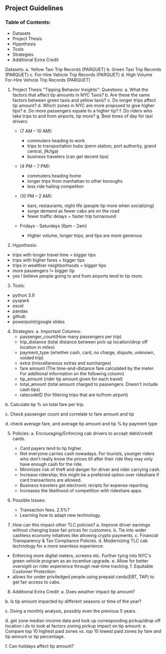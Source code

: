 ## Project Guidelines

### Table of Contents:
- Datasets
- Project Thesis
- Hypothesis
- Tools
- Strategies
- Additional Extra Credit

Datasets:
a. Yellow Taxi Trip Records (PARQUET)
b. Green Taxi Trip Records (PARQUET)
c. For-Hire Vehicle Trip Records (PARQUET)
d. High Volume For-Hire Vehicle Trip Records (PARQUET)

1. Project Thesis "Tipping Behavior Insights":
Questions:
 a. What the factors that affect tip amounts in NYC Taxis?
 b. Are these the same factors between green taxis and yellow taxis?
 c. Do longer trips affect tip amount?
 d. Which zones in NYC are more proposed to give higher tips?
 e. Do more passengers equate to a higher tip?
 f. Do riders who take trips to and from airports, tip more?
 g. Best times of day for taxi drivers:
    -  (7 AM – 10 AM):
        - commuters heading to work
        - trips to transportation hubs (penn station, port authority, grand central, jfk/lga)
        - business travelers (can get decent tips)
    - (4 PM – 7 PM):
        - commuters heading home
        - longer trips from manhattan to other boroughs
        - less ride hailing competiton
    - (10 PM – 2 AM):
        - bars, restaurants, night life (people tip more when socializing)
        - surge demand as fewer cabs are on the road
        - fewer traffic delays = faster trip turnaround

    - Fridays - Saturdays (6pm - 2am)
        - Higher volume, longer trips, and tips are more generous

2. Hypothesis:
- trips with longer travel time = bigger tips
- trips with higher fares = bigger tips
- trips in wealthier neighborhoods = bigger tips
- more passengers != bigger tip
- yes I believe people going to and from airports tend to tip more.

3. Tools:
- python 3.9
- pyspark
- excel
- pandas
- github
- powerpoint/google slides

4. Strategies:
a. Important Columns:
    - passenger_count(How many passengers per trip)
    - trip_distance (total distance between pick up location/drop off location in miles)
    - payment_type (whether cash, card, no charge, dispute, unknown, voided trip)
    - extra (miscellaneous extras and surcharges)
    - fare amount (The time-and-distance fare calculated by the meter. For additional information on the following column)
    - tip_amount (rider tip amount given for each travel)
    - total_amount (total amount charged to passengers. Doesn't include cash tips)
    - ratecodeID (for filtering trips that are to/from airport)

b. Calculate tip % on total fare per trip.

c. Check passenger count and correlate to fare amount and tip

d. check average fare, and average tip amount and tip % by payment type


5. Policies:
 a. Encouraging/Enforcing cab drivers to accept debit/credit cards.
    - Card payers tend to tip higher.
    - Not everyone carries cash nowadays. For tourists, younger riders who don't really
    know the prices till after their ride they may only have enough cash for the ride.
    - Minimizes risk of theft and danger for driver and rider carrying cash.
    - Increase ridership; this might be a preferred option over rideshare if card transactions are allowed.
    - Business travelers get electronic recipts for expense reporting.
    - Increases the likelihood of competition with rideshare apps.


6. Possible Issues:
   - Transaction fees. 2.5%?
   - Learning how to adapt new technology.

7. How can this impact other TLC policies?
  a. Improve driver earnings without changing base fair prices for customers.
  b. Tie into wider cashless economy initatives like allowing crypto payments.
  c. Financial Transparency & Tax Compliance Policies.
  d. Modernizing TLC cab technology for a more seamless experience:
  - Enforcing more digital meters, screens etc. Further tying into NYC's green vehicle program as an incentive upgrade.
  e. Allow for better oversight on rider experience through real-time tracking.
  f. Equitable Customer Protection:
  - allows for under priviledged people using prepaid cards(EBT, TAP) to get fair access to cabs.


8. Additional Extra Credit:
  a. Does weather impact tip amount?

  b. Is tip amount impacted by different seasons or time of the year?

  c. Doing a monthly analysis, possibly even the previous 5 years.

  d. get zone median income data and look up corresponding pickup/drop off location i.ds to look at factors zoning pickup impact on tip amount:
  e. Compare top 10 highest paid zones vs. top 10 lowest paid zones by fare and tip amount or tip percentage.

  f. Can holidays affect tip amount?





